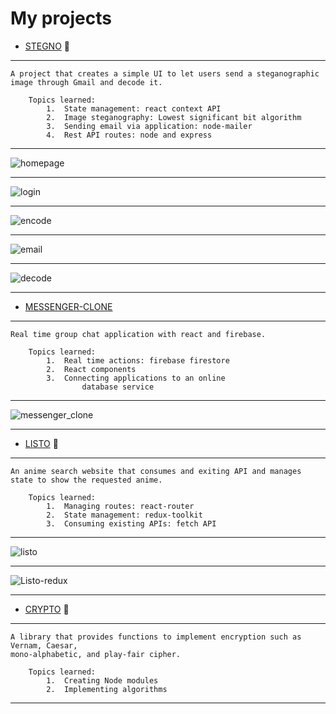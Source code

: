 # My projects 

*	[STEGNO](https://github.com/arjansunar/Stegno) 🔏
--- 
    A project that creates a simple UI to let users send a steganographic image through Gmail and decode it.

        Topics learned:
            1.	State management: react context API
            2.	Image steganography: Lowest significant bit algorithm
            3.	Sending email via application: node-mailer
            4.	Rest API routes: node and express 
---
![homepage](./images/StegnoHomepage.PNG "stegno homepage")

---
![login](./images/Stegno_login.PNG "login route")


---
![encode](./images/Stegno_encode.PNG "encode route") 

---
![email](./images/Stegno_email.PNG "email sent via stegno")

---
![decode](./images/Stegno_decrypt.PNG "decode route")

---
*	[MESSENGER-CLONE](https://github.com/arjansunar/messenger-clone) 
---
    Real time group chat application with react and firebase.

        Topics learned:
            1.	Real time actions: firebase firestore
            2.	React components
            3.	Connecting applications to an online
                    database service 
---
![messenger_clone](./images/MessengerClone.PNG "Messenger-clone")

---

*	[LISTO](https://github.com/arjansunar/listo) 📃
---
    An anime search website that consumes and exiting API and manages state to show the requested anime.
        
        Topics learned: 
            1.	Managing routes: react-router 
            2.	State management: redux-toolkit
            3.	Consuming existing APIs: fetch API
---
![listo](./images/listo_search.PNG "listo Searchpage")

---
![Listo-redux](./images/listo_reduxToolkits.PNG "redux toolkit integration")
    
---

*	[CRYPTO](https://github.com/arjansunar/crypto) 🔐
---
    A library that provides functions to implement encryption such as Vernam, Caesar,
    mono-alphabetic, and play-fair cipher.

        Topics learned: 
            1.	Creating Node modules
            2.	Implementing algorithms 
---